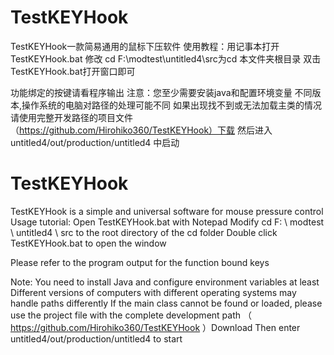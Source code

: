 # TestKEYHook
TestKEYHook一款简易通用的鼠标下压软件
使用教程：用记事本打开TestKEYHook.bat
修改 cd F:\modtest\untitled4\src为cd 本文件夹根目录
双击TestKEYHook.bat打开窗口即可

功能绑定的按键请看程序输出
注意：您至少需要安装java和配置环境变量
不同版本,操作系统的电脑对路径的处理可能不同
如果出现找不到或无法加载主类的情况请使用完整开发路径的项目文件
（https://github.com/Hirohiko360/TestKEYHook）下载
然后进入untitled4/out/production/untitled4 中启动

# TestKEYHook
TestKEYHook is a simple and universal software for mouse pressure control
Usage tutorial: Open TestKEYHook.bat with Notepad
Modify cd F: \ modtest \ untitled4 \ src to the root directory of the cd folder
Double click TestKEYHook.bat to open the window

Please refer to the program output for the function bound keys

Note: You need to install Java and configure environment variables at least
Different versions of computers with different operating systems may handle paths differently
If the main class cannot be found or loaded, please use the project file with the complete development path
（ https://github.com/Hirohiko360/TestKEYHook ）Download
Then enter untitled4/out/production/untitled4 to start

